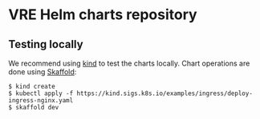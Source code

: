 # VRE Helm charts repository

## Testing locally

We recommend using [kind](https://kind.sigs.k8s.io/) to test the charts locally. Chart operations are done using [Skaffold](https://skaffold.dev/):

```
$ kind create
$ kubectl apply -f https://kind.sigs.k8s.io/examples/ingress/deploy-ingress-nginx.yaml
$ skaffold dev
```

